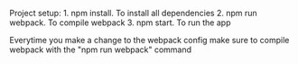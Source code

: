 Project setup: 
    1. npm install. To install all dependencies
    2. npm run webpack. To compile webpack
    3. npm start. To run the app

Everytime you make a change to the webpack config make sure to compile webpack with the "npm run webpack" command